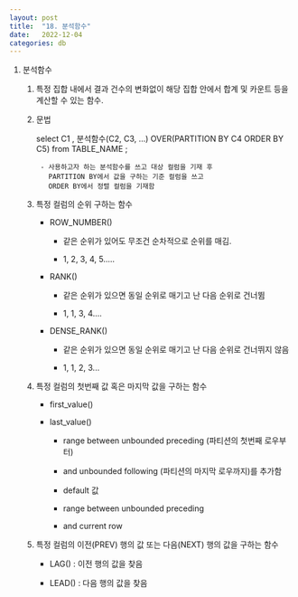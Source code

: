 ```yaml
---
layout: post
title:  "18. 분석함수"
date:   2022-12-04
categories: db
---
```

1. 분석함수

    1) 특정 집합 내에서 결과 건수의 변화없이 해당 집합 안에서 합계 및 카운트 등을
       계산할 수 있는 함수.

    2) 문법 


       select 
            C1
            , 분석함수(C2, C3, ...) OVER(PARTITION BY C4 ORDER BY C5)
       from TABLE_NAME
       ;

            - 사용하고자 하는 분석함수를 쓰고 대상 컬럼을 기재 후
              PARTITION BY에서 값을 구하는 기준 컬럼을 쓰고 
              ORDER BY에서 정렬 컬럼을 기재함


    3) 특정 컬럼의 순위 구하는 함수 

        - ROW_NUMBER()
             - 같은 순위가 있어도 무조건 순차적으로 순위를 매김.

             - 1, 2, 3, 4, 5.....

        - RANK() 
             - 같은 순위가 있으면 동일 순위로 매기고 난 다음 순위로 건너뜀 

             - 1, 1, 3, 4....

        - DENSE_RANK()
             - 같은 순위가 있으면 동일 순위로 매기고 난 다음 순위로 건너뛰지 않음 

             - 1, 1, 2, 3...

    4) 특정 컬럼의 첫번째 값 혹은 마지막 값을 구하는 함수 

        - first_value()

        - last_value()

            - range between unbounded preceding (파티션의 첫번째 로우부터)

	       - and unbounded following (파티션의 마지막 로우까지)를 추가함 

            - default 값

            - range between unbounded preceding 

            - and current row 

    5) 특정 컬럼의 이전(PREV) 행의 값 또는 다음(NEXT) 행의 값을 구하는 함수 

        - LAG() : 이전 행의 값을 찾음

        - LEAD() : 다음 행의 값을 찾음
